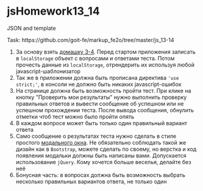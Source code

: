 # jsHomework13_14
JSON and template
<p>Task: https://github.com/goit-fe/markup_fe2o/tree/master/js_13-14</p>
<ol>
<li>За основу взять <a href="/goit-fe/markup_fe2o/blob/master/js_03-04">домашку 3-4</a>. Перед стартом приложения записать в <code>localStorage</code> объект с вопросами и ответами теста. Потом прочесть данные из <code>localStorage</code>, отрендерить их используя любой javascript-шаблонизатор</li>
<li>Так же в приложении должна быть прописана директива <code>'use strict;'</code>, в консоли не должно быть никаких javascript-ошибок</li>
<li>На странице должна быть возможность пройти тест. При клике на кнопку "Проверить мои результаты" нужно выполнить проверку правильных ответов и вывести сообщение об успешном или не успешном прохождении теста. После вывода сообщения, обнулить отметки чтоб тест можно было пройти опять</li>
<li>В каждом вопросе может быть только один правильный вариант ответа</li>
<li>Само сообщение о результатах теста нужно сделать в стиле простого <a href="http://getbootstrap.com/javascript/#modals-examples">модального окна</a>. Не обязательно соблюдать такой же дизайн как в <code>Bootstrap</code>, можете сделать по своему, но верстка и код появления модальки должны быть написаны вами. Допускается использование <code>jQuery</code>. Кому хочется больше веселья, делайте без неё</li>
<li>Бонусная часть: в вопросах должна быть возможность выбрать несколько правильных вариантов ответа, не только один</li>
</ol>
